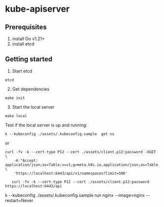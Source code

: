 # kube-apiserver

## Prerequisites
1. install Go v1.21+
2. install etcd

## Getting started
1. Start etcd
```shell
etcd
```
2. Get dependencies
```shell
make init
```
3. Start the local server
```shell
make local
```

Test if the local server is up and running:
```shell
k --kubeconfig ./assets/.kubeconfig.sample  get ns
```
or 
```shell
curl -fv -k --cert-type P12 --cert ./assets/client.p12:password -XGET \
    -H "Accept: application/json;as=Table;v=v1;g=meta.k8s.io,application/json;as=Table;v=v1beta1;g=meta.k8s.io,application/json"  \
    'https://localhost:6443/api/v1/namespaces?limit=500'
```

```shell
   curl -fv -k --cert-type P12 --cert ./assets/client.p12:password https://localhost:6443/api
```

k --kubeconfig ./assets/.kubeconfig.sample run nginx --image=nginx --restart=Never